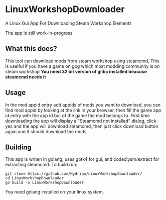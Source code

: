 # LinuxWorkshopDownloader
A Linux Gui App For Downloading Steam Workshop Elements

The app is still work-in-progress
## What this does?
This tool can download mods from steam workshop using steamcmd,
This is uselful if you have a game on gog which most modding community is on steam workshop
**You need 32 bit version of glibc installed beacuse steamcmd needs it**
## Usage
In the mod appid entry add appids of mods you want to download, you can find mod appid by looking at the link in your browser, then fill the game app id entry with the app id but of the game the mod belongs to.
First time downloading the app will display a "Steamcmd not installed" dialog, click yes and the app will download steamcmd, then just click download button again and it should download the mods.
## Building
This app is writen in golang, uses gotk4 for gui, and codeclysm/extract for extracting steamcmd.
To build run:
```
git clone https://github.com/Hydriam/LinuxWorkshopDownloader/
cd LinuxWorkshopDownloader
go build -o LinuxWorkshopDownloader
```
You need golang installed on your linux system.